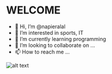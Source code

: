   # WELCOME

- 👋 Hi, I’m @napieralal
- 👀 I’m interested in sports, IT
- 🌱 I’m currently learning programming
- 💞️ I’m looking to collaborate on ...
- 📫 How to reach me ...

![alt text](https://images.photowall.com/products/48373/endless-sea.jpg?h=699&q=85 "ALT TEXT")


<!---
napieralal/napieralal is a ✨ special ✨ repository because its `README.md` (this file) appears on your GitHub profile.
You can click the Preview link to take a look at your changes.
--->
